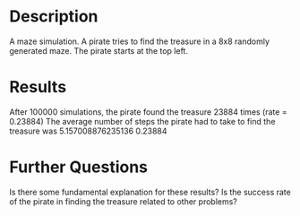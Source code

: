 # Description
A maze simulation. A pirate tries to find the treasure in a 8x8 randomly generated maze.
The pirate starts at the top left.
# Results
After 100000 simulations, the pirate found the treasure 23884 times (rate = 0.23884)
The average number of steps the pirate had to take to find the treasure was 5.157008876235136
0.23884
# Further Questions
Is there some fundamental explanation for these results?
Is the success rate of the pirate in finding the treasure related to other problems?
